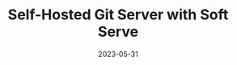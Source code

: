 ---
title: Self-Hosted Git Server with Soft Serve
date: 2023-05-31
tags: [Charm, Git]
draft: true
---